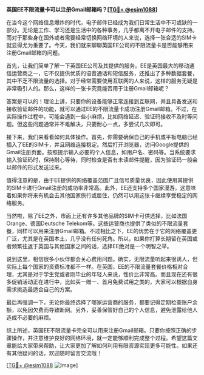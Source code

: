 **英国EE不限流量卡可以注册Gmail邮箱吗？[[TG💪+ @esim1088](https://t.me/s/esim1088)]**

在当今这个网络信息爆炸的时代，电子邮件已经成为我们日常生活中不可或缺的一部分。无论是工作、学习还是生活中的各种事务，几乎都离不开电子邮件的支持。而对于那些身在国外或者需要经常切换网络环境的人来说，选择一张合适的SIM卡就显得尤为重要了。今天，我们就来聊聊英国EE公司的不限流量卡是否能够用来注册Gmail邮箱的问题。

首先，让我们简单了解一下英国EE公司及其提供的服务。EE是英国最大的移动通信运营商之一，它不仅提供优质的语音通话和短信服务，还推出了多种数据套餐，其中不乏不限流量的选择。对于经常需要使用互联网的人来说，这样的服务无疑是非常吸引人的。那么，这样的一张卡究竟能否用于注册Gmail邮箱呢？

答案是可以的！理论上讲，只要你的设备能够正常连接到互联网，并且具备发送和接收验证邮件的功能，就可以通过EE的不限流量卡成功注册Gmail邮箱。不过，在实际操作过程中，可能会遇到一些小麻烦，比如网络延迟、验证码接收不及时等问题。但这些问题通常并不难解决，只要耐心一点，多尝试几次即可。

接下来，我们来看看如何具体操作。首先，你需要确保自己的手机或平板电脑已经插入了EE的SIM卡，并且网络连接稳定。然后打开浏览器，访问Google提供的Gmail注册页面。按照提示输入必要的个人信息，如用户名、密码等。当系统要求输入验证码时，保持耐心等待，同时检查是否有未读邮件提醒，因为验证码一般会以邮件的形式发送过来。

值得注意的是，由于EE提供的网络覆盖范围广且信号质量优良，因此使用其提供的SIM卡进行Gmail注册的成功率非常高。此外，EE还支持多个国家漫游，这意味着如果你将来有机会去其他国家旅行或居住，仍然可以用这张卡继续享受稳定的网络服务。

当然啦，除了EE之外，市面上还有许多其他品牌的SIM卡可供选择，比如法国Orange、德国Deutsche Telekom等。这些运营商也提供了类似的不限流量套餐，同样可以用来注册Gmail邮箱。不过相比之下，EE的优势在于它的网络覆盖更广泛，尤其是在英国本土，几乎没有任何死角。所以，如果你打算长期留在英国或者频繁往返于英国与其他国家之间的话，选择EE绝对是一个明智之举。

说到这里，相信很多小伙伴都会关心费用问题。确实，无限流量听起来很诱人，但实际上每个国家的资费标准都不一样。在英国，EE的不限流量套餐价格相对合理，尤其是对于学生党或者刚毕业的年轻人来说，性价比非常高。而且现在还有很多促销活动正在进行中，比如买一赠一、首月免费试用之类的，大家可以根据自身需求挑选最适合自己的方案。

最后再强调一下，无论你最终选择了哪家运营商的服务，都要记得定期检查账户余额，以免因欠费而导致断网。另外，妥善保管好自己的个人信息，避免泄露给他人造成不必要的麻烦。

综上所述，英国EE不限流量卡完全可以用来注册Gmail邮箱。只要你按照正确的步骤操作，并注意维护良好的网络环境，就一定能够顺利完成整个过程。希望这篇文章能给大家带来帮助，让大家更加了解如何利用有限资源实现更多可能性。如果还有其他疑问的话，欢迎随时留言交流哦！

[[TG💪+ @esim1088](https://t.me/s/esim1088) ![Image](https://i.postimg.cc/4NQfJmqS/Snipaste-2025-05-13-00-14-12.png)]